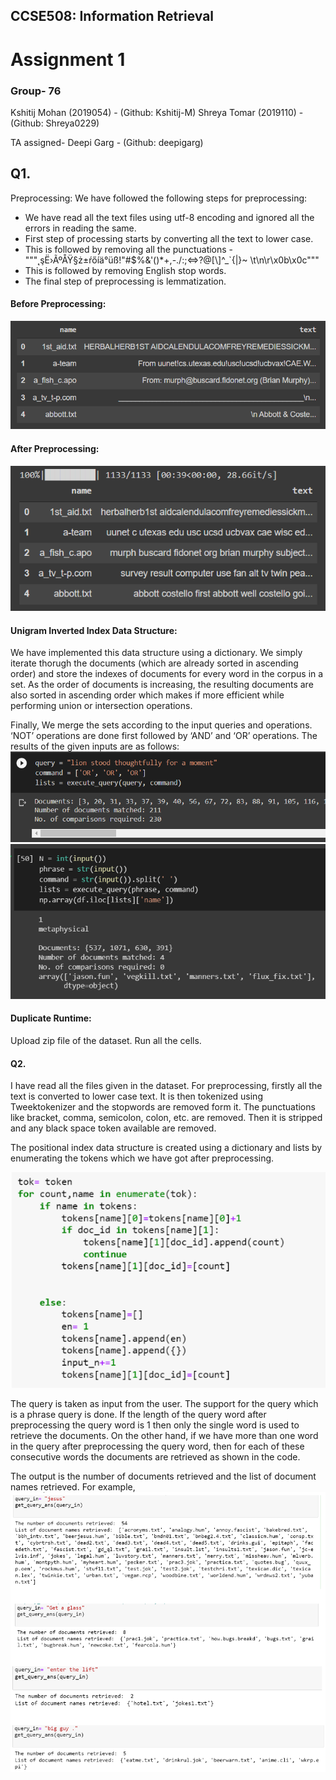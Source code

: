 ## CCSE508: Information Retrieval
# Assignment 1


### Group- 76
Kshitij Mohan (2019054) - (Github: Kshitij-M)
Shreya Tomar (2019110)  - (Github: Shreya0229)

TA assigned- Deepi Garg - (Github: deepigarg)

## Q1. 
Preprocessing: We have followed the following steps for preprocessing:
- We have read all the text files using utf-8 encoding and ignored all the errors in reading the same.
- First step of processing starts by converting all the text to lower case.
- This is followed by removing all the punctuations - """˛şË›ÃºÅŸ§ż±ŕőíä°üß!"#$%&\'()*+,-./:;<=>?@[\\]^_`{|}~ \t\n\r\x0b\x0c"""
- This is followed by removing English stop words.
- The final step of preprocessing is lemmatization.

#### Before Preprocessing:
![plot](./images/1.png)
#### After Preprocessing:
![plot](./images/2.png)

#### Unigram Inverted Index Data Structure:
We have implemented this data structure using a dictionary. We simply iterate thorugh the documents (which are already sorted in ascending order) and store the indexes of documents for every word in the corpus in a set. As the order of documents is increasing, the resulting documents are also sorted in ascending order which makes if more efficient while performing union or intersection operations.


Finally, We merge the sets according to the input queries and operations. ‘NOT’ operations are done first followed by ‘AND’ and ‘OR’ operations.
The results of the given inputs are as follows:
![plot](./images/3.png)
![plot](./images/5.png)

#### Duplicate Runtime:
Upload zip file of the dataset.
Run all the cells.

#### Q2. 
I have read all the files given in the dataset. For preprocessing, firstly all the text is converted to lower case text. It is then tokenized using Tweektokenizer and the stopwords are removed form it. The punctuations like bracket, comma, semicolon, colon, etc. are removed. Then it is stripped and any black space token available are removed. 

The positional index data structure is created using a dictionary and lists by enumerating the tokens which we have got after preprocessing.

![plot](./images/7.png)
 
The query is taken as input from the user. The support for the query which is a phrase query is done. If the length of the query word after preprocessing the query word is 1 then only the single word is used to retrieve the documents. 
On the other hand, if we have more than one word in the query after preprocessing the query word, then for each of these consecutive words the documents are retrieved as shown in the code. 

The output is the number of documents retrieved and the list of document names retrieved.
For example, 
![plot](./images/8.png)
